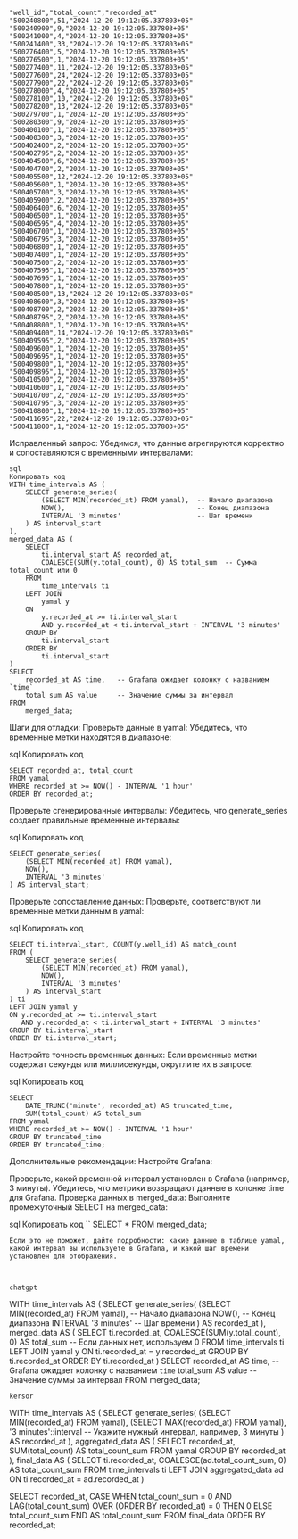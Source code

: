 ```
"well_id","total_count","recorded_at"
"500240800",51,"2024-12-20 19:12:05.337803+05"
"500240900",9,"2024-12-20 19:12:05.337803+05"
"500241000",4,"2024-12-20 19:12:05.337803+05"
"500241400",33,"2024-12-20 19:12:05.337803+05"
"500276400",5,"2024-12-20 19:12:05.337803+05"
"500276500",1,"2024-12-20 19:12:05.337803+05"
"500277400",11,"2024-12-20 19:12:05.337803+05"
"500277600",24,"2024-12-20 19:12:05.337803+05"
"500277900",22,"2024-12-20 19:12:05.337803+05"
"500278000",4,"2024-12-20 19:12:05.337803+05"
"500278100",10,"2024-12-20 19:12:05.337803+05"
"500278200",13,"2024-12-20 19:12:05.337803+05"
"500279700",1,"2024-12-20 19:12:05.337803+05"
"500280300",9,"2024-12-20 19:12:05.337803+05"
"500400100",1,"2024-12-20 19:12:05.337803+05"
"500400300",3,"2024-12-20 19:12:05.337803+05"
"500402400",2,"2024-12-20 19:12:05.337803+05"
"500402795",2,"2024-12-20 19:12:05.337803+05"
"500404500",6,"2024-12-20 19:12:05.337803+05"
"500404700",2,"2024-12-20 19:12:05.337803+05"
"500405500",12,"2024-12-20 19:12:05.337803+05"
"500405600",1,"2024-12-20 19:12:05.337803+05"
"500405700",3,"2024-12-20 19:12:05.337803+05"
"500405900",2,"2024-12-20 19:12:05.337803+05"
"500406400",6,"2024-12-20 19:12:05.337803+05"
"500406500",1,"2024-12-20 19:12:05.337803+05"
"500406595",4,"2024-12-20 19:12:05.337803+05"
"500406700",1,"2024-12-20 19:12:05.337803+05"
"500406795",3,"2024-12-20 19:12:05.337803+05"
"500406800",1,"2024-12-20 19:12:05.337803+05"
"500407400",1,"2024-12-20 19:12:05.337803+05"
"500407500",2,"2024-12-20 19:12:05.337803+05"
"500407595",1,"2024-12-20 19:12:05.337803+05"
"500407695",1,"2024-12-20 19:12:05.337803+05"
"500407800",1,"2024-12-20 19:12:05.337803+05"
"500408500",13,"2024-12-20 19:12:05.337803+05"
"500408600",3,"2024-12-20 19:12:05.337803+05"
"500408700",2,"2024-12-20 19:12:05.337803+05"
"500408795",2,"2024-12-20 19:12:05.337803+05"
"500408800",1,"2024-12-20 19:12:05.337803+05"
"500409400",14,"2024-12-20 19:12:05.337803+05"
"500409595",2,"2024-12-20 19:12:05.337803+05"
"500409600",1,"2024-12-20 19:12:05.337803+05"
"500409695",1,"2024-12-20 19:12:05.337803+05"
"500409800",1,"2024-12-20 19:12:05.337803+05"
"500409895",1,"2024-12-20 19:12:05.337803+05"
"500410500",2,"2024-12-20 19:12:05.337803+05"
"500410600",1,"2024-12-20 19:12:05.337803+05"
"500410700",2,"2024-12-20 19:12:05.337803+05"
"500410795",3,"2024-12-20 19:12:05.337803+05"
"500410800",1,"2024-12-20 19:12:05.337803+05"
"500411695",22,"2024-12-20 19:12:05.337803+05"
"500411800",1,"2024-12-20 19:12:05.337803+05"
```

Исправленный запрос:
Убедимся, что данные агрегируются корректно и сопоставляются с временными интервалами:
```
sql
Копировать код
WITH time_intervals AS (
    SELECT generate_series(
        (SELECT MIN(recorded_at) FROM yamal),  -- Начало диапазона
        NOW(),                                 -- Конец диапазона
        INTERVAL '3 minutes'                   -- Шаг времени
    ) AS interval_start
),
merged_data AS (
    SELECT
        ti.interval_start AS recorded_at,
        COALESCE(SUM(y.total_count), 0) AS total_sum  -- Сумма total_count или 0
    FROM
        time_intervals ti
    LEFT JOIN
        yamal y
    ON
        y.recorded_at >= ti.interval_start 
        AND y.recorded_at < ti.interval_start + INTERVAL '3 minutes'
    GROUP BY
        ti.interval_start
    ORDER BY
        ti.interval_start
)
SELECT
    recorded_at AS time,   -- Grafana ожидает колонку с названием `time`
    total_sum AS value     -- Значение суммы за интервал
FROM
    merged_data;
```
Шаги для отладки:
Проверьте данные в yamal: Убедитесь, что временные метки находятся в диапазоне:

sql
Копировать код
```
SELECT recorded_at, total_count
FROM yamal
WHERE recorded_at >= NOW() - INTERVAL '1 hour'
ORDER BY recorded_at;
```
Проверьте сгенерированные интервалы: Убедитесь, что generate_series создает правильные временные интервалы:

sql
Копировать код
```
SELECT generate_series(
    (SELECT MIN(recorded_at) FROM yamal),
    NOW(),
    INTERVAL '3 minutes'
) AS interval_start;
```
Проверьте сопоставление данных: Проверьте, соответствуют ли временные метки данным в yamal:

sql
Копировать код
```
SELECT ti.interval_start, COUNT(y.well_id) AS match_count
FROM (
    SELECT generate_series(
        (SELECT MIN(recorded_at) FROM yamal),
        NOW(),
        INTERVAL '3 minutes'
    ) AS interval_start
) ti
LEFT JOIN yamal y
ON y.recorded_at >= ti.interval_start 
   AND y.recorded_at < ti.interval_start + INTERVAL '3 minutes'
GROUP BY ti.interval_start
ORDER BY ti.interval_start;
```
Настройте точность временных данных: Если временные метки содержат секунды или миллисекунды, округлите их в запросе:

sql
Копировать код
```
SELECT
    DATE_TRUNC('minute', recorded_at) AS truncated_time,
    SUM(total_count) AS total_sum
FROM yamal
WHERE recorded_at >= NOW() - INTERVAL '1 hour'
GROUP BY truncated_time
ORDER BY truncated_time;
```
Дополнительные рекомендации:
Настройте Grafana:

Проверьте, какой временной интервал установлен в Grafana (например, 3 минуты).
Убедитесь, что метрики возвращают данные в колонке time для Grafana.
Проверка данных в merged_data: Выполните промежуточный SELECT на merged_data:

sql
Копировать код
``
SELECT * FROM merged_data;
```
Если это не поможет, дайте подробности: какие данные в таблице yamal, какой интервал вы используете в Grafana, и какой шаг времени установлен для отображения.



chatgpt
```
WITH time_intervals AS (
    SELECT generate_series(
        (SELECT MIN(recorded_at) FROM yamal),  -- Начало диапазона
        NOW(),                                 -- Конец диапазона
        INTERVAL '3 minutes'                  -- Шаг времени
    ) AS recorded_at
),
merged_data AS (
    SELECT
        ti.recorded_at,
        COALESCE(SUM(y.total_count), 0) AS total_sum  -- Если данных нет, используем 0
    FROM
        time_intervals ti
    LEFT JOIN
        yamal y
    ON
        ti.recorded_at = y.recorded_at
    GROUP BY
        ti.recorded_at
    ORDER BY
        ti.recorded_at
)
SELECT
    recorded_at AS time,   -- Grafana ожидает колонку с названием `time`
    total_sum AS value     -- Значение суммы за интервал
FROM
    merged_data;

```
kersor
```
WITH time_intervals AS (
    SELECT
        generate_series(
            (SELECT MIN(recorded_at) FROM yamal),
            (SELECT MAX(recorded_at) FROM yamal),
            '3 minutes'::interval  -- Укажите нужный интервал, например, 3 минуты
        ) AS recorded_at
),
aggregated_data AS (
    SELECT
        recorded_at,
        SUM(total_count) AS total_count_sum
    FROM
        yamal
    GROUP BY
        recorded_at
),
final_data AS (
    SELECT
        ti.recorded_at,
        COALESCE(ad.total_count_sum, 0) AS total_count_sum
    FROM
        time_intervals ti
    LEFT JOIN
        aggregated_data ad ON ti.recorded_at = ad.recorded_at
)

SELECT
    recorded_at,
    CASE
        WHEN total_count_sum = 0 AND LAG(total_count_sum) OVER (ORDER BY recorded_at) = 0 THEN 0
        ELSE total_count_sum
    END AS total_count_sum
FROM
    final_data
ORDER BY
    recorded_at;
```
